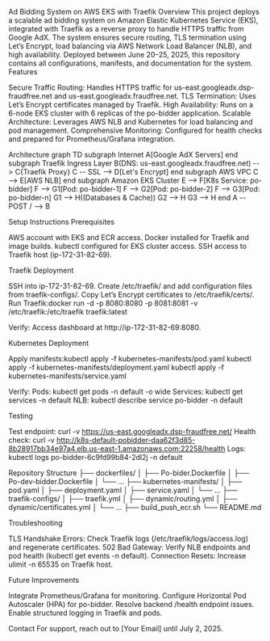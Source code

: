 Ad Bidding System on AWS EKS with Traefik
Overview
This project deploys a scalable ad bidding system on Amazon Elastic Kubernetes Service (EKS), integrated with Traefik as a reverse proxy to handle HTTPS traffic from Google AdX. The system ensures secure routing, TLS termination using Let’s Encrypt, load balancing via AWS Network Load Balancer (NLB), and high availability. Deployed between June 20–25, 2025, this repository contains all configurations, manifests, and documentation for the system.
Features

Secure Traffic Routing: Handles HTTPS traffic for us-east.googleadx.dsp-fraudfree.net and us-east.googleadx.fraudfree.net.
TLS Termination: Uses Let’s Encrypt certificates managed by Traefik.
High Availability: Runs on a 6-node EKS cluster with 6 replicas of the po-bidder application.
Scalable Architecture: Leverages AWS NLB and Kubernetes for load balancing and pod management.
Comprehensive Monitoring: Configured for health checks and prepared for Prometheus/Grafana integration.

Architecture
graph TD
    subgraph Internet
        A[Google AdX Servers]
    end
    subgraph Traefik Ingress Layer
        B(DNS: us-east.googleadx.fraudfree.net) --> C{Traefik Proxy}
        C -- SSL --> D[Let's Encrypt]
    end
    subgraph AWS VPC
        C --> E[AWS NLB]
    end
    subgraph Amazon EKS Cluster
        E --> F[K8s Service: po-bidder]
        F --> G1[Pod: po-bidder-1]
        F --> G2[Pod: po-bidder-2]
        F --> G3[Pod: po-bidder-n]
        G1 --> H((Databases & Cache))
        G2 --> H
        G3 --> H
    end
    A -- POST / --> B

Setup Instructions
Prerequisites

AWS account with EKS and ECR access.
Docker installed for Traefik and image builds.
kubectl configured for EKS cluster access.
SSH access to Traefik host (ip-172-31-82-69).

Traefik Deployment

SSH into ip-172-31-82-69.
Create /etc/traefik/ and add configuration files from traefik-configs/.
Copy Let’s Encrypt certificates to /etc/traefik/certs/.
Run Traefik:docker run -d -p 8080:8080 -p 8081:8081 -v /etc/traefik:/etc/traefik traefik:latest


Verify: Access dashboard at http://ip-172-31-82-69:8080.

Kubernetes Deployment

Apply manifests:kubectl apply -f kubernetes-manifests/pod.yaml
kubectl apply -f kubernetes-manifests/deployment.yaml
kubectl apply -f kubernetes-manifests/service.yaml


Verify:
Pods: kubectl get pods -n default -o wide
Services: kubectl get services -n default
NLB: kubectl describe service po-bidder -n default



Testing

Test endpoint: curl -v https://us-east.googleadx.dsp-fraudfree.net/
Health check: curl -v http://k8s-default-pobidder-daa62f3d85-8b28917bb34e97a4.elb.us-east-1.amazonaws.com:22258/health
Logs: kubectl logs po-bidder-6c9fd99b84-2dl2j -n default

Repository Structure
├── dockerfiles/
│   ├── Po-bider.Dockerfile
│   ├── Po-dev-bidder.Dockerfile
│   └── ...
├── kubernetes-manifests/
│   ├── pod.yaml
│   ├── deployment.yaml
│   ├── service.yaml
│   └── ...
├── traefik-configs/
│   ├── traefik.yml
│   ├── dynamic/routing.yml
│   ├── dynamic/certificates.yml
│   └── ...
├── build_push_ecr.sh
└── README.md

Troubleshooting

TLS Handshake Errors: Check Traefik logs (/etc/traefik/logs/access.log) and regenerate certificates.
502 Bad Gateway: Verify NLB endpoints and pod health (kubectl get events -n default).
Connection Resets: Increase ulimit -n 65535 on Traefik host.

Future Improvements

Integrate Prometheus/Grafana for monitoring.
Configure Horizontal Pod Autoscaler (HPA) for po-bidder.
Resolve backend /health endpoint issues.
Enable structured logging in Traefik and pods.

Contact
For support, reach out to [Your Email] until July 2, 2025.
